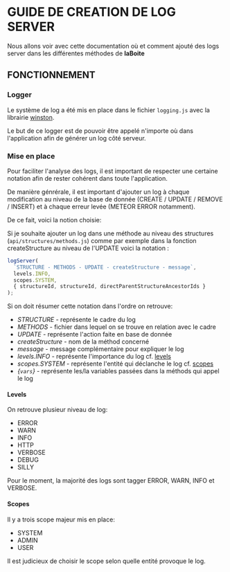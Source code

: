 # GUIDE DE CREATION DE LOG SERVER

Nous allons voir avec cette documentation où et comment ajouté des logs server dans les différentes méthodes de **laBoite**

## FONCTIONNEMENT

### Logger

Le système de log a été mis en place dans le fichier `logging.js` avec la librairie [winston](https://github.com/winstonjs/winston#readme).

Le but de ce logger est de pouvoir être appelé n'importe où dans l'application afin de générer un log côté serveur.

### Mise en place

Pour faciliter l'analyse des logs, il est important de respecter une certaine notation afin de rester cohérent dans toute l'application.

De manière génrérale, il est important d'ajouter un log à chaque modification au niveau de la base de donnée (CREATE / UPDATE / REMOVE / INSERT) et à chaque erreur levée (METEOR ERROR notamment).

De ce fait, voici la notion choisie:

Si je souhaite ajouter un log dans une méthode au niveau des structures (`api/structures/methods.js`) comme par exemple dans la fonction createStructure au niveau de l'UPDATE voici la notation :

```javascript
logServer(
  `STRUCTURE - METHODS - UPDATE - createStructure - message`,
  levels.INFO,
  scopes.SYSTEM,
  { structureId, structureId, directParentStructureAncestorIds }
);
```

Si on doit résumer cette notation dans l'ordre on retrouve:

- _STRUCTURE_ - représente le cadre du log
- _METHODS_ - fichier dans lequel on se trouve en relation avec le cadre
- _UPDATE_ - représente l'action faite en base de donnée
- _createStructure_ - nom de la méthod concerné
- _message_ - message complémentaire pour expliquer le log
- _levels.INFO_ - représente l'importance du log cf. [levels](#levels)
- _scopes.SYSTEM_ - représente l'entité qui déclanche le log cf. [scopes](#scopes)
- _{`vars`}_ - représente les/la variables passées dans la méthods qui appel le log

#### Levels

On retrouve plusieur niveau de log:

- ERROR
- WARN
- INFO
- HTTP
- VERBOSE
- DEBUG
- SILLY

Pour le moment, la majorité des logs sont tagger ERROR, WARN, INFO et VERBOSE.

#### Scopes

Il y a trois scope majeur mis en place:

- SYSTEM
- ADMIN
- USER

Il est judicieux de choisir le scope selon quelle entité provoque le log.
